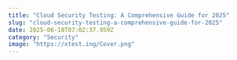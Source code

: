 ```yaml
---
title: "Cloud Security Testing: A Comprehensive Guide for 2025"
slug: "cloud-security-testing-a-comprehensive-guide-for-2025"
date: 2025-06-18T07:02:37.959Z
category: "Security"
image: "https://xtest.ing/Cover.png"
---
```


